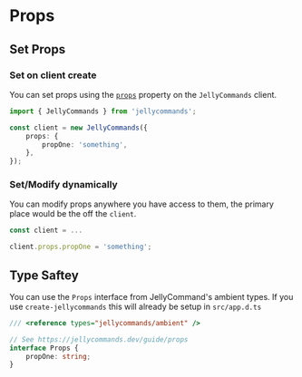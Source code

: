 # Props

## Set Props

### Set on client create

You can set props using the [`props`](/api/client#props) property on the `JellyCommands` client.

```ts
import { JellyCommands } from 'jellycommands';

const client = new JellyCommands({
	props: {
		propOne: 'something',
	},
});
```

### Set/Modify dynamically

You can modify props anywhere you have access to them, the primary place would be the off the `client`.

```ts
const client = ...

client.props.propOne = 'something';
```

## Type Saftey

You can use the `Props` interface from JellyCommand's ambient types. If you use `create-jellycommands` this will already be setup in `src/app.d.ts`

```ts
/// <reference types="jellycommands/ambient" />

// See https://jellycommands.dev/guide/props
interface Props {
	propOne: string;
}
```
